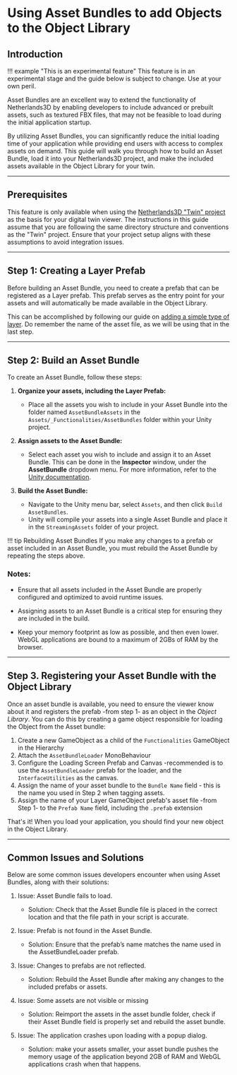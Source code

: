 ﻿# Using Asset Bundles to add Objects to the Object Library

## Introduction

!!! example "This is an experimental feature"
    This feature is in an experimental stage and the guide below is subject to change. Use at your own peril.

Asset Bundles are an excellent way to extend the functionality of Netherlands3D by enabling developers to include
advanced or prebuilt assets, such as textured FBX files, that may not be feasible to load during the initial application
startup.

By utilizing Asset Bundles, you can significantly reduce the initial loading time of your application while providing
end users with access to complex assets on demand. This guide will walk you through how to build an Asset Bundle, load
it into your Netherlands3D project, and make the included assets available in the Object Library for your twin.

---

## Prerequisites

This feature is only available when using the [Netherlands3D "Twin" project](https://github.com/Netherlands3D/twin) as 
the basis for your digital twin viewer. The instructions in this guide assume that you are following the same directory 
structure and conventions as the "Twin" project. Ensure that your project setup aligns with these assumptions to avoid 
integration issues.

---

## Step 1: Creating a Layer Prefab

Before building an Asset Bundle, you need to create a prefab that can be registered as a Layer prefab. This prefab
serves as the entry point for your assets and will automatically be made available in the Object Library.

This can be accomplished by following our guide on 
[adding a simple type of layer](https://netherlands3d.eu/docs/developers/adding-a-simple-type-of-layer). Do remember 
the name of the asset file, as we will be using that in the last step.

---

## Step 2: Build an Asset Bundle

To create an Asset Bundle, follow these steps:

1. **Organize your assets, including the Layer Prefab:**

    - Place all the assets you wish to include in your Asset Bundle into the folder named `AssetBundleAssets` in the
      `Assets/_Functionalities/AssetBundles` folder within your Unity project.

2. **Assign assets to the Asset Bundle:**

    - Select each asset you wish to include and assign it to an Asset Bundle. This can be done in the **Inspector**
      window, under the **AssetBundle** dropdown menu. For more information, refer to
      the [Unity documentation](https://docs.unity3d.com/Manual/AssetBundles-Workflow.html).

3. **Build the Asset Bundle:**

    - Navigate to the Unity menu bar, select `Assets`, and then click `Build AssetBundles`.
    - Unity will compile your assets into a single Asset Bundle and place it in the `StreamingAssets` folder of your
      project.

!!! tip Rebuilding Asset Bundles
    If you make any changes to a prefab or asset included in an Asset Bundle, you must rebuild the Asset Bundle by
    repeating the steps above.

### Notes:

- Ensure that all assets included in the Asset Bundle are properly configured and optimized to avoid runtime issues.

- Assigning assets to an Asset Bundle is a critical step for ensuring they are included in the build.

- Keep your memory footprint as low as possible, and then even lower. WebGL applications are bound to a maximum of 2GBs 
  of RAM by the browser.

---

## Step 3. Registering your Asset Bundle with the Object Library

Once an asset bundle is available, you need to ensure the viewer know about it and registers the prefab -from step 1- as
an object in the _Object Library_. You can do this by creating a game object responsible for loading the Object from
the Asset bundle:

1. Create a new GameObject as a child of the `Functionalities` GameObject in the Hierarchy
2. Attach the `AssetBundleLoader` MonoBehaviour
3. Configure the Loading Screen Prefab and Canvas -recommended is to use the `AssetBundleLoader` prefab for the loader,
    and the `InterfaceUtilities` as the canvas.
4. Assign the name of your asset bundle to the `Bundle Name` field - this is the name you used in Step 2 when tagging 
    assets.
5. Assign the name of your Layer GameObject prefab's asset file -from Step 1- to the `Prefab Name` field, including the
    `.prefab` extension

That's it! When you load your application, you should find your new object in the Object Library.

---

## Common Issues and Solutions

Below are some common issues developers encounter when using Asset Bundles, along with their solutions:

1. Issue: Asset Bundle fails to load.

   - Solution: Check that the Asset Bundle file is placed in the correct location and that the file path in your script 
     is accurate.

2. Issue: Prefab is not found in the Asset Bundle.

   - Solution: Ensure that the prefab’s name matches the name used in the AssetBundleLoader prefab.

3. Issue: Changes to prefabs are not reflected.

   - Solution: Rebuild the Asset Bundle after making any changes to the included prefabs or assets.

4. Issue: Some assets are not visible or missing

   - Solution: Reimport the assets in the asset bundle folder, check if their Asset Bundle field is properly set and 
     rebuild the asset bundle.

5. Issue: The application crashes upon loading with a popup dialog.

   - Solution: make your assets smaller, your asset bundle pushes the memory usage of the application beyond 2GB of RAM
     and WebGL applications crash when that happens.